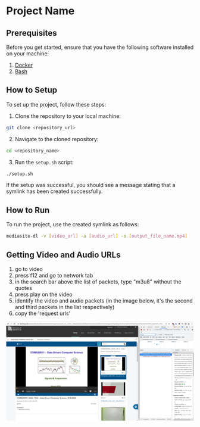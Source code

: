 # Project Name

## Prerequisites

Before you get started, ensure that you have the following software installed on your machine:

1. [Docker](https://www.docker.com/)
2. [Bash](https://www.gnu.org/software/bash/)

## How to Setup

To set up the project, follow these steps:

1. Clone the repository to your local machine:

```sh
git clone <repository_url>
```

2. Navigate to the cloned repository:

```sh
cd <repository_name>
```

3. Run the `setup.sh` script:

```sh
./setup.sh
```

If the setup was successful, you should see a message stating that a symlink has been created successfully.

## How to Run

To run the project, use the created symlink as follows:

```sh
mediasite-dl -v [video_url] -a [audio_url] -o [output_file_name.mp4]
```

## Getting Video and Audio URLs

1. go to video
2. press f12 and go to network tab
3. in the search bar above the list of packets, type "m3u8" without the quotes
4. press play on the video
5. identify the video and audio packets (in the image below, it's the second and third packets in the list respectively)
6. copy the 'request urls'

![usage-example](./images/usage-image.png)

